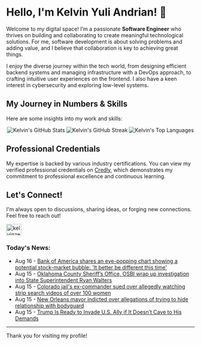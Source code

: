 # Hello, I'm Kelvin Yuli Andrian! 👋

Welcome to my digital space! I'm a passionate **Software Engineer** who thrives on building and collaborating to create meaningful technological solutions. For me, software development is about solving problems and adding value, and I believe that collaboration is key to achieving great things.

I enjoy the diverse journey within the tech world, from designing efficient backend systems and managing infrastructure with a DevOps approach, to crafting intuitive user experiences on the frontend. I also have a keen interest in cybersecurity and exploring low-level systems.

## My Journey in Numbers & Skills

Here are some insights into my work and skills:

<p align="center">
  <img src="https://github-readme-stats.vercel.app/api?username=kelvinzer0&show_icons=true&theme=radical" alt="Kelvin's GitHub Stats" />
  <img src="https://github-readme-streak-stats.herokuapp.com/?user=kelvinzer0&theme=radical" alt="Kelvin's GitHub Streak" />
  <img src="https://github-readme-stats.vercel.app/api/top-langs/?username=kelvinzer0&layout=compact&theme=radical" alt="Kelvin's Top Languages" />
</p>

## Professional Credentials

My expertise is backed by various industry certifications. You can view my verified professional credentials on [Credly](https://www.credly.com/users/kelvin-yuli-andrian/badges), which demonstrates my commitment to professional excellence and continuous learning.

## Let's Connect!

I'm always open to discussions, sharing ideas, or forging new connections. Feel free to reach out!

<p align="left">
    <a href="https://linkedin.com/in/kelvinzero" target="blank"><img align="center" src="https://cdn.jsdelivr.net/npm/simple-icons@3.0.1/icons/linkedin.svg" alt="kelvinzero" height="30" width="40" /></a>
</p>

### Today's News:

<!-- feed start -->
- Aug 16 - [Bank of America shares an eye-popping chart showing a potential stock-market bubble: 'It better be different this time'](https://finance.yahoo.com/news/bank-america-shares-eye-popping-030409713.html)
- Aug 15 - [Oklahoma County Sheriff’s Office, OSBI wrap up investigation into State Superintendent Ryan Walters](https://www.yahoo.com/news/articles/oklahoma-county-sheriff-office-osbi-212302420.html)
- Aug 15 - [Colorado jail's ex-commander sued over allegedly watching strip search videos of over 100 women](https://www.yahoo.com/news/articles/colorado-jails-ex-commander-sued-205035712.html)
- Aug 15 - [New Orleans mayor indicted over allegations of trying to hide relationship with bodyguard](https://www.yahoo.com/news/articles/federal-grand-jury-indicts-orleans-180806238.html)
- Aug 15 - [Trump Is Ready to Invade U.S. Ally if It Doesn’t Cave to His Demands](https://www.yahoo.com/news/articles/trump-ready-invade-u-ally-154132932.html)
<!-- feed end -->

---

Thank you for visiting my profile!